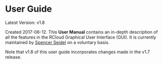 # User Guide

Latest Version: v1.8

Created 2017-06-12. This **User Manual** contains an in-depth description of all the features in the RCloud Graphical User Interface (GUI). It is currently maintained by [Spencer Seidel](http://www.spencerseidel.com) on a voluntary basis. 

Note that v1.8 of this user guide incorporates changes made in the v1.7 release.

